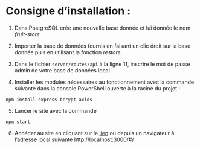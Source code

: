 # Consigne d’installation :	
1.	Dans PostgreSQL crée une nouvelle base donnée et lui donnée le nom *fruit-store*

2.	Importer la base de données fournis en faisant un clic droit sur la base donnée puis en utilisant la fonction *restore*.

3.	Dans le fichier `server/routes/api` à la ligne 11, inscrire le mot de passe admin de votre base de données local.

4.	Installer les modules nécessaires au fonctionnement avec la commande suivante dans la console PowerShell ouverte à la racine du projet :
```
npm install express bcrypt axios
```

5.	Lancer le site avec la commande   
```
npm start
```

6.	Accéder au site en cliquant sur le [lien](http://localhost:3000/#/) ou depuis un navigateur à l’adresse local suivante http://localhost:3000/#/